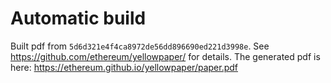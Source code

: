 # Automatic build
Built pdf from `5d6d321e4f4ca8972de56dd896690ed221d3998e`. See https://github.com/ethereum/yellowpaper/ for details.
The generated pdf is here: https://ethereum.github.io/yellowpaper/paper.pdf
